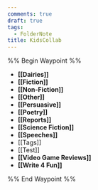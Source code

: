 ```yaml
---
comments: true
draft: true
tags:
  - FolderNote
title: KidsCollab
---
```

%% Begin Waypoint %%
- **[[Dairies]]**
- **[[Fiction]]**
- **[[Non-Fiction]]**
- **[[Other]]**
- **[[Persuasive]]**
- **[[Poetry]]**
- **[[Reports]]**
- **[[Science Fiction]]**
- **[[Speeches]]**
- [[Tags]]
- [[Test]]
- **[[Video Game Reviews]]**
- **[[Write 4 Fun]]**

%% End Waypoint %%
